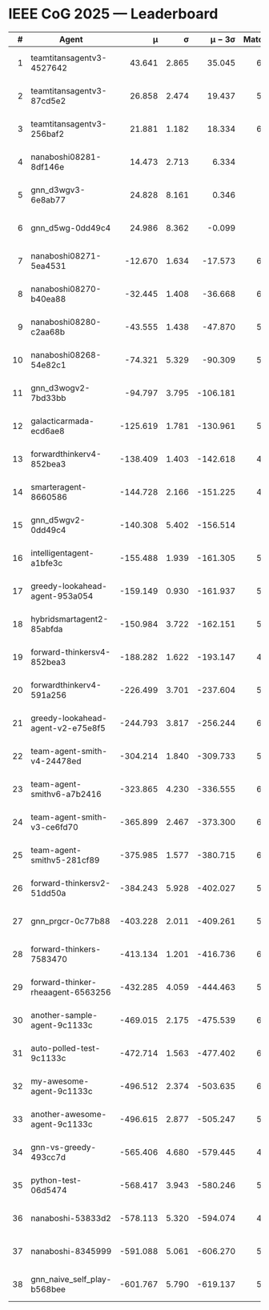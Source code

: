 # IEEE CoG 2025 — Leaderboard

| # | Agent | μ | σ | μ − 3σ | Matches | Updated |
|---:|---|---:|---:|---:|---:|---|
| 1 | teamtitansagentv3-4527642 | 43.641 | 2.865 | 35.045 | 6336 | 2025-08-30 05:50 |
| 2 | teamtitansagentv3-87cd5e2 | 26.858 | 2.474 | 19.437 | 5760 | 2025-08-30 05:50 |
| 3 | teamtitansagentv3-256baf2 | 21.881 | 1.182 | 18.334 | 6276 | 2025-08-30 05:50 |
| 4 | nanaboshi08281-8df146e | 14.473 | 2.713 | 6.334 | 256 | 2025-08-30 05:50 |
| 5 | gnn_d3wgv3-6e8ab77 | 24.828 | 8.161 | 0.346 | 118 | 2025-08-30 05:50 |
| 6 | gnn_d5wg-0dd49c4 | 24.986 | 8.362 | -0.099 | 120 | 2025-08-30 05:50 |
| 7 | nanaboshi08271-5ea4531 | -12.670 | 1.634 | -17.573 | 6298 | 2025-08-30 05:50 |
| 8 | nanaboshi08270-b40ea88 | -32.445 | 1.408 | -36.668 | 6140 | 2025-08-30 05:50 |
| 9 | nanaboshi08280-c2aa68b | -43.555 | 1.438 | -47.870 | 5618 | 2025-08-30 05:50 |
| 10 | nanaboshi08268-54e82c1 | -74.321 | 5.329 | -90.309 | 5720 | 2025-08-30 05:50 |
| 11 | gnn_d3wogv2-7bd33bb | -94.797 | 3.795 | -106.181 | 274 | 2025-08-30 05:50 |
| 12 | galacticarmada-ecd6ae8 | -125.619 | 1.781 | -130.961 | 5800 | 2025-08-30 05:50 |
| 13 | forwardthinkerv4-852bea3 | -138.409 | 1.403 | -142.618 | 4998 | 2025-08-30 05:50 |
| 14 | smarteragent-8660586 | -144.728 | 2.166 | -151.225 | 4842 | 2025-08-30 05:50 |
| 15 | gnn_d5wgv2-0dd49c4 | -140.308 | 5.402 | -156.514 | 206 | 2025-08-30 05:50 |
| 16 | intelligentagent-a1bfe3c | -155.488 | 1.939 | -161.305 | 5301 | 2025-08-30 05:50 |
| 17 | greedy-lookahead-agent-953a054 | -159.149 | 0.930 | -161.937 | 5688 | 2025-08-30 05:50 |
| 18 | hybridsmartagent2-85abfda | -150.984 | 3.722 | -162.151 | 5256 | 2025-08-30 05:50 |
| 19 | forward-thinkersv4-852bea3 | -188.282 | 1.622 | -193.147 | 4867 | 2025-08-30 05:50 |
| 20 | forwardthinkerv4-591a256 | -226.499 | 3.701 | -237.604 | 5132 | 2025-08-30 05:50 |
| 21 | greedy-lookahead-agent-v2-e75e8f5 | -244.793 | 3.817 | -256.244 | 6060 | 2025-08-30 05:50 |
| 22 | team-agent-smith-v4-24478ed | -304.214 | 1.840 | -309.733 | 5838 | 2025-08-30 05:50 |
| 23 | team-agent-smithv6-a7b2416 | -323.865 | 4.230 | -336.555 | 6240 | 2025-08-30 05:50 |
| 24 | team-agent-smith-v3-ce6fd70 | -365.899 | 2.467 | -373.300 | 6798 | 2025-08-30 05:50 |
| 25 | team-agent-smithv5-281cf89 | -375.985 | 1.577 | -380.715 | 6400 | 2025-08-30 05:50 |
| 26 | forward-thinkersv2-51dd50a | -384.243 | 5.928 | -402.027 | 5528 | 2025-08-30 05:50 |
| 27 | gnn_prgcr-0c77b88 | -403.228 | 2.011 | -409.261 | 5690 | 2025-08-30 05:50 |
| 28 | forward-thinkers-7583470 | -413.134 | 1.201 | -416.736 | 6240 | 2025-08-30 05:50 |
| 29 | forward-thinker-rheaagent-6563256 | -432.285 | 4.059 | -444.463 | 5208 | 2025-08-30 05:50 |
| 30 | another-sample-agent-9c1133c | -469.015 | 2.175 | -475.539 | 6320 | 2025-08-30 05:50 |
| 31 | auto-polled-test-9c1133c | -472.714 | 1.563 | -477.402 | 6040 | 2025-08-30 05:50 |
| 32 | my-awesome-agent-9c1133c | -496.512 | 2.374 | -503.635 | 6140 | 2025-08-30 05:50 |
| 33 | another-awesome-agent-9c1133c | -496.615 | 2.877 | -505.247 | 5880 | 2025-08-30 05:50 |
| 34 | gnn-vs-greedy-493cc7d | -565.406 | 4.680 | -579.445 | 4840 | 2025-08-30 05:50 |
| 35 | python-test-06d5474 | -568.417 | 3.943 | -580.246 | 5120 | 2025-08-30 05:50 |
| 36 | nanaboshi-53833d2 | -578.113 | 5.320 | -594.074 | 4560 | 2025-08-30 05:50 |
| 37 | nanaboshi-8345999 | -591.088 | 5.061 | -606.270 | 5190 | 2025-08-30 05:50 |
| 38 | gnn_naive_self_play-b568bee | -601.767 | 5.790 | -619.137 | 5060 | 2025-08-30 05:50 |
